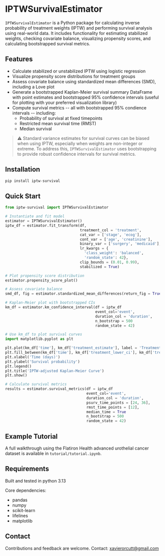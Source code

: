 # IPTWSurvivalEstimator

`IPTWSurvivalEstimator` is a Python package for calculating inverse probability of treatment weights (IPTW) and performing survival analysis using real-world data. It includes functionality for estimating stabilized weights, checking covariate balance, visualizing propensity scores, and calculating bootstrapped survival metrics.

## Features

- Calculate stabilized or unstabilized IPTW using logistic regression
- Visualize propensity score distributions for treatment groups
- Assess covariate balance using standardized mean differences (SMD), including a Love plot
- Generate a bootstrapped Kaplan-Meier survival summary DataFrame with point estimates and bootstrapped 95% confidence intervals (useful for plotting with your preferred visualization library)
- Compute survival metrics -- all with bootstrapped 95% condience intervals -- including:
    - Probability of survival at fixed timepoints
    - Restricted mean survival time (RMST)
    - Median survival

> ⚠️ Standard variance estimates for survival curves can be biased when using IPTW, especially when weights are non-integer or extreme. To address this, `IPTWSurvivalEstimator` uses bootstrapping to provide robust confidence intervals for survival metrics.

## Installation 

```python
pip install iptw-survival

```

## Quick Start

```python
from iptw-survival import IPTWSurvivalEstimator

# Instantiate and fit model
estimator = IPTWSurvivalEstimator()
iptw_df = estimator.fit_transform(df,
                                  treatment_col = 'treatment',
                                  cat_var = ['stage', 'ecog'],
                                  cont_var = ['age', 'creatinine'],
                                  binary_var = ['surgery', 'medicaid'],
                                  lr_kwargs = {
                                    'class_weight': 'balanced',
                                    'random_state': 42},
                                  clip_bounds = (0.01, 0.99),
                                  stabilized = True)

# Plot propensity score distribution
estimator.propensity_score_plot()

# Assess covariate balance
smd_df, fig = estimator.standardized_mean_differences(return_fig = True)

# Kaplan-Meier plot with bootstrapped CIs
km_df = estimator.km_confidence_interval(df = iptw_df
                                         event_col='event', 
                                         duration_col = 'duration',
                                         n_bootstrap = 500
                                         random_state = 42)

# Use km_df to plot survival curves 
import matplotlib.pyplot as plt

plt.plot(km_df['time'], km_df['treatment_estimate'], label = 'Treatment')
plt.fill_between(km_df['time'], km_df['treatment_lower_ci'], km_df['treatment_upper_ci'], alpha = 0.1)
plt.xlabel('Time (days)')
plt.ylabel('Survival probability')
plt.legend()
plt.title('IPTW-adjusted Kaplan-Meier Curve')
plt.show()

# Calculate survival metrics
results = estimator.survival_metrics(df = iptw_df
                                     event_col='event', 
                                     duration_col = 'duration',
                                     psurv_time_points = [24, 36],
                                     rmst_time_points = [12],
                                     median_time = True
                                     n_bootstrap = 500
                                     random_state = 42)
```

## Example Tutorial

A full walkthrough using the Flatiron Health advanced urothelial cancer dataset is available in `tutorial/tutorial.ipynb`.

## Requirements

Built and tested in python 3.13

Core dependencies: 
- pandas
- numpy
- scikit-learn
- lifelines
- matplotlib

## Contact

Contributions and feedback are welcome. Contact: xavierorcutt@gmail.com